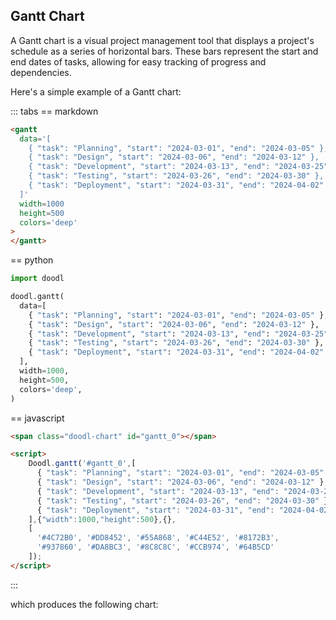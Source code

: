 ## Gantt Chart

A Gantt chart is a visual project management tool that displays a
project's schedule as a series of horizontal bars. These bars
represent the start and end dates of tasks, allowing for easy tracking
of progress and dependencies.

Here's a simple example of a Gantt chart:

::: tabs
== markdown
~~~html
<gantt
  data='[
    { "task": "Planning", "start": "2024-03-01", "end": "2024-03-05" },
    { "task": "Design", "start": "2024-03-06", "end": "2024-03-12" },
    { "task": "Development", "start": "2024-03-13", "end": "2024-03-25" },
    { "task": "Testing", "start": "2024-03-26", "end": "2024-03-30" },
    { "task": "Deployment", "start": "2024-03-31", "end": "2024-04-02" }
  ]'
  width=1000
  height=500
  colors='deep'
>
</gantt>
~~~
== python
```python
import doodl

doodl.gantt(
  data=[
    { "task": "Planning", "start": "2024-03-01", "end": "2024-03-05" },
    { "task": "Design", "start": "2024-03-06", "end": "2024-03-12" },
    { "task": "Development", "start": "2024-03-13", "end": "2024-03-25" },
    { "task": "Testing", "start": "2024-03-26", "end": "2024-03-30" },
    { "task": "Deployment", "start": "2024-03-31", "end": "2024-04-02" }
  ],
  width=1000,
  height=500,
  colors='deep',
)
```
== javascript
```html
<span class="doodl-chart" id="gantt_0"></span>

<script>
    Doodl.gantt('#gantt_0',[
      { "task": "Planning", "start": "2024-03-01", "end": "2024-03-05" },
      { "task": "Design", "start": "2024-03-06", "end": "2024-03-12" },
      { "task": "Development", "start": "2024-03-13", "end": "2024-03-25" },
      { "task": "Testing", "start": "2024-03-26", "end": "2024-03-30" },
      { "task": "Deployment", "start": "2024-03-31", "end": "2024-04-02" }
    ],{"width":1000,"height":500},{},
    [
      '#4C72B0', '#DD8452', '#55A868', '#C44E52', '#8172B3',
      '#937860', '#DA8BC3', '#8C8C8C', '#CCB974', '#64B5CD'
    ]);
</script>
```
:::

which produces the following chart:

<span class="doodl-chart" id="gantt_0"></span>

<script>
 setTimeout(() => {
  Promise.resolve().then(() => {
    Doodl.gantt('#gantt_0',[
      { "task": "Planning", "start": "2024-03-01", "end": "2024-03-05" },
      { "task": "Design", "start": "2024-03-06", "end": "2024-03-12" },
      { "task": "Development", "start": "2024-03-13", "end": "2024-03-25" },
      { "task": "Testing", "start": "2024-03-26", "end": "2024-03-30" },
      { "task": "Deployment", "start": "2024-03-31", "end": "2024-04-02" }
    ],{"width":1000,"height":500},{},['#4C72B0', '#DD8452', '#55A868', '#C44E52', '#8172B3', '#937860', '#DA8BC3', '#8C8C8C', '#CCB974', '#64B5CD']);
})}, 1000)
</script>

    
